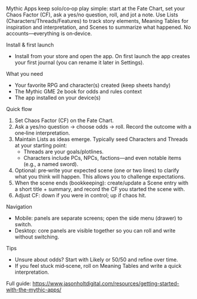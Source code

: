 Mythic Apps keep solo/co‑op play simple: start at the Fate Chart, set your Chaos Factor (CF), ask a yes/no question, roll, and jot a note. Use Lists (Characters/Threads/Features) to track story elements, Meaning Tables for inspiration and interpretation, and Scenes to summarize what happened. No accounts—everything is on‑device.

Install & first launch
- Install from your store and open the app. On first launch the app creates your first journal (you can rename it later in Settings).

What you need
- Your favorite RPG and character(s) created (keep sheets handy)
- The Mythic GME 2e book for odds and rules context
- The app installed on your device(s)

Quick flow
1) Set Chaos Factor (CF) on the Fate Chart.
2) Ask a yes/no question → choose odds → roll. Record the outcome with a one‑line interpretation.
3) Maintain Lists as ideas emerge. Typically seed Characters and Threads at your starting point:
   - Threads are your goals/plotlines.
   - Characters include PCs, NPCs, factions—and even notable items (e.g., a named sword).
4) Optional: pre‑write your expected scene (one or two lines) to clarify what you think will happen. This allows you to challenge expectations.
5) When the scene ends (bookkeeping): create/update a Scene entry with a short title + summary, and record the CF you started the scene with.
6) Adjust CF: down if you were in control; up if chaos hit.

Navigation
- Mobile: panels are separate screens; open the side menu (drawer) to switch.
- Desktop: core panels are visible together so you can roll and write without switching.

Tips
- Unsure about odds? Start with Likely or 50/50 and refine over time.
- If you feel stuck mid‑scene, roll on Meaning Tables and write a quick interpretation.

Full guide: https://www.jasonholtdigital.com/resources/getting-started-with-the-mythic-apps/
